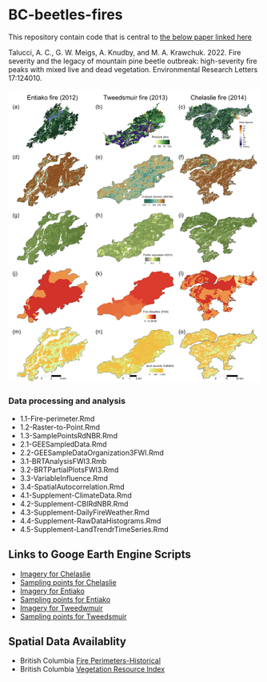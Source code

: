 # BC-beetles-fires

This repository contain code that is central to [the below paper linked here](https://iopscience.iop.org/article/10.1088/1748-9326/aca2c1/meta)

Talucci, A. C., G. W. Meigs, A. Knudby, and M. A. Krawchuk. 2022. Fire severity and the legacy of mountain pine beetle outbreak: high-severity fire peaks with mixed live and dead vegetation. Environmental Research Letters 17:124010.

![image info](images/figure2.png)

### Data processing and analysis

* 1.1-Fire-perimeter.Rmd
* 1.2-Raster-to-Point.Rmd
* 1.3-SamplePointsRdNBR.Rmd
* 2.1-GEESampledData.Rmd
* 2.2-GEESampleDataOrganization3FWI.Rmd
* 3.1-BRTAnalysisFWI3.Rmb
* 3.2-BRTPartialPlotsFWI3.Rmd
* 3.3-VariableInfluence.Rmd
* 3.4-SpatialAutocorrelation.Rmd
* 4.1-Supplement-ClimateData.Rmd
* 4.2-Supplement-CBIRdNBR.Rmd
* 4.3-Supplement-DailyFireWeather.Rmd
* 4.4-Supplement-RawDataHistograms.Rmd
* 4.5-Supplement-LandTrendrTimeSeries.Rmd


## Links to Googe Earth Engine Scripts


* [Imagery for Chelaslie](https://code.earthengine.google.com/aec31bdbfda4191ad0e38e3d7e2b1f7c)
* [Sampling points for Chelaslie](https://code.earthengine.google.com/879fd51cdddfc2f2c083784d48c6c248)
* [Imagery for Entiako](https://code.earthengine.google.com/504f6153d1a2a1aef7f2ece50c85de42)
* [Sampling points for Entiako](https://code.earthengine.google.com/a20d18851b5041d65f330a8f9156c788)
* [Imagery for Tweedwmuir](https://code.earthengine.google.com/e44e2ba721faecff9b902074d23bf734)
* [Sampling points for Tweedsmuir](https://code.earthengine.google.com/2f00b76ceb26c8d66ed50e9e37519f73)


## Spatial Data Availablity

* British Columbia [Fire Perimeters-Historical](https://catalogue.data.gov.bc.ca/dataset/fire-perimeters-historical) 
* British Columbia [Vegetation Resource Index](https://catalogue.data.gov.bc.ca/dataset/vri-historical-vegetation-resource-inventory-2002-2019-/resource/1026c384-27e5-49d7-b90d-4578c71abc64)